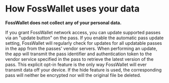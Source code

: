 # How FossWallet uses your data
**FossWallet does not collect any of your personal data.**

If you grant FossWallet network access, you can update supported passes via an "update button" on the pass.
If you enable the automatic pass update setting, FossWallet will regularly check for updates for all updatable passes in the app from the passes' vendor servers.
When performing an update, the app will transmit the pass identifier and authentication token to the vendor service specified in the pass to retrieve the latest version of the pass.
This explicit opt-in feature is the only way FossWallet will ever transmit data off your device.
If the hide feature is used, the corresponding pass will neither be encrypted nor will the original file be deleted.
